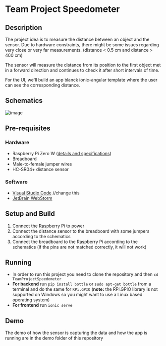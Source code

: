# Team Project Speedometer

## Description

The project idea is to measure the distance between an object and the sensor. Due to hardware constraints, there might be some issues regarding very close or very far measurements. (distance < 0.5 cm and distance > 400 cm)

The sensor will measure the distance from its position to the first object met in a forward direction and continues to check it after short intervals of time.

For the UI, we'll build an app blanck ionic-angular template where the user can see the corresponding distance.

## Schematics

![image](https://user-images.githubusercontent.com/58001743/167450207-002589b0-830c-44a0-87cb-b0fe4ec164b3.png)

## Pre-requisites

### Hardware

* Raspberry Pi Zero W ([details and specifications](https://itsfoss.com/raspberry-pi-zero-w/))
* Breadboard
* Male-to-female jumper wires
* HC-SR04+ distance sensor

### Software

* [Visual Studio Code](https://code.visualstudio.com/)  //change this
* [JetBrain WebStorm](https://www.jetbrains.com/webstorm/)

## Setup and Build

1. Connect the Raspberry Pi to power
2. Connect the distance sensor to the breadboard with some jumpers according to the schematics
3. Connect the breadboard to the Raspberry Pi according to the schematics (if the pins are not matched correctly, it will not work)

## Running

* In order to run this project you need to clone the repository and then `cd TeamProjectSpeedometer`
* **For backend** run `pip install bottle` or `sudo apt-get bottle` from a terminal and do the same for `RPi.GPIO` (**note:** the RPi.GPIO library is not supported on Windows so you might want to use a Linux based operating system)
* **For frontend** run `ionic serve`

## Demo

The demo of how the sensor is capturing the data and how the app is running are in the demo folder of this repository

